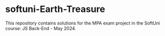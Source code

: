 # softuni-Earth-Treasure
This repository contains solutions for the MPA exam project in the SoftUni course: JS Back-End - May 2024.
